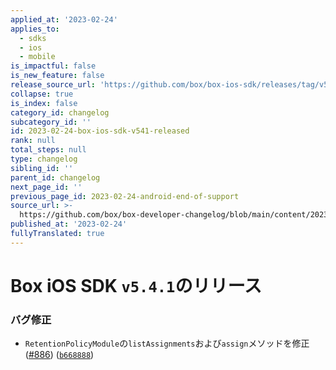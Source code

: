 ```yaml
---
applied_at: '2023-02-24'
applies_to:
  - sdks
  - ios
  - mobile
is_impactful: false
is_new_feature: false
release_source_url: 'https://github.com/box/box-ios-sdk/releases/tag/v5.4.1'
collapse: true
is_index: false
category_id: changelog
subcategory_id: ''
id: 2023-02-24-box-ios-sdk-v541-released
rank: null
total_steps: null
type: changelog
sibling_id: ''
parent_id: changelog
next_page_id: ''
previous_page_id: 2023-02-24-android-end-of-support
source_url: >-
  https://github.com/box/box-developer-changelog/blob/main/content/2023/02-24-box-ios-sdk-v541-released.md
published_at: '2023-02-24'
fullyTranslated: true
---
```

# Box iOS SDK `v5.4.1`のリリース

### バグ修正

* `RetentionPolicyModule`の`listAssignments`および`assign`メソッドを修正 ([#886][1]) ([`b668888`][2])

[1]: https://github.com/box/box-ios-sdk/issues/886

[2]: https://github.com/box/box-ios-sdk/commit/b668888f35136dd1239526b70cc31a10bdd04744
